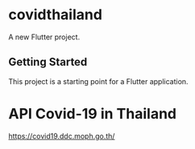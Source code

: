 # covidthailand

A new Flutter project.

## Getting Started

This project is a starting point for a Flutter application.

# API Covid-19 in Thailand
https://covid19.ddc.moph.go.th/
